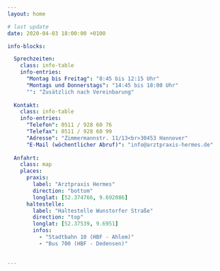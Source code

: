 ```yaml
---
layout: home 

# last update
date: 2020-04-03 18:00:00 +0100

info-blocks:

  Sprechzeiten:
    class: info-table
    info-entries:
      "Montag bis Freitag": "8:45 bis 12:15 Uhr"
      "Montags und Donnerstags": "14:45 bis 18:00 Uhr"
      "": "Zusätzlich nach Vereinbarung"
  
  Kontakt:
    class: info-table
    info-entries:
      "Telefon": 0511 / 928 60 76
      "Telefax": 0511 / 928 60 99
      "Adresse": "Zimmermannstr. 11/13<br>30453 Hannover"
      "E-Mail (wöchentlicher Abruf)": "info@arztpraxis-hermes.de"
  
  Anfahrt:
    class: map
    places:
      praxis:
        label: "Arztpraxis Hermes"
        direction: "bottom"
        longlat: [52.374766, 9.692086]
      haltestelle:
        label: "Haltestelle Wunstorfer Straße"
        direction: "top"
        longlat: [52.37539, 9.6951]
        infos:
          - "Stadtbahn 10 (HBF - Ahlem)"
          - "Bus 700 (HBF - Dedensen)"

      
---
```

